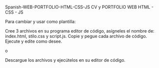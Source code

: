 Spanish-WEB-PORTFOLIO-HTML-CSS-JS
CV y PORTFOLIO WEB HTML - CSS - JS

Para cambiar y usar como plantilla:

Cree 3 archivos en su programa editor de código, asígneles el nombre de: index.html, stilo.css y script.js.
Copie y pegue cada archivo de código.
Ejecute y edite como desee.

o

Descargue los archivos y ejecútelos en su editor de código.
